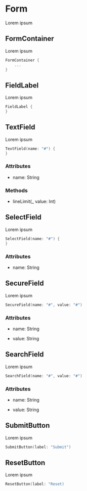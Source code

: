 # Form

Lorem ipsum

## FormContainer

Lorem ipsum

```swift
FormContainer {
    ...
}
```

## FieldLabel

Lorem ipsum

```swift
FieldLabel {
}
```

## TextField

Lorem ipsum

```swift
TextField(name: "#") {
}
```

### Attributes

- name: String
    
### Methods

- lineLimit(_ value: Int)

## SelectField

Lorem ipsum

```swift
SelectField(name: "#") {
}
```

### Attributes

- name: String

## SecureField

Lorem ipsum

```swift
SecureField(name: "#", value: "#")
```

### Attributes

- name: String

- value: String

## SearchField

Lorem ipsum

```swift
SearchField(name: "#", value: "#")
```

### Attributes

- name: String

- value: String

## SubmitButton

Lorem ipsum

```swift
SubmitButton(label: "Submit")
```


## ResetButton

Lorem ipsum

```swift
ResetButton(label: "Reset)
```
